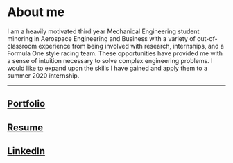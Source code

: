 # About me

I am a heavily motivated third year Mechanical Engineering student minoring in Aerospace Engineering and Business with a variety of out-of-classroom experience from being involved with research, internships, and a Formula One style racing team. These opportunities have provided me with a sense of intuition necessary to solve complex engineering problems. I would like to expand upon the skills I have gained and apply them to a summer 2020 internship.

***

## [Portfolio](./PTEST.pdf)


## [Resume](./resume.pdf)


## [LinkedIn](http://linkedin.com/in/john-cummings1)
